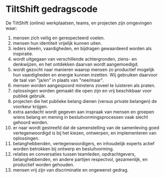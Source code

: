 TiltShift gedragscode
=====================

De TiltShift (online) werkplaatsen, teams, en projecten zijn omgevingen waar:

1. mensen zich veilig en gerespecteerd voelen.
2. mensen hun identiteit vrijelijk kunnen uiten.
3. ieders ideeën, vaardigheden, en bijdragen gewaardeerd worden als inspiratie.
4. wordt uitgegaan van verschillende achtergronden, ziens- en denkwijzen, en het ontdekken daarvan wordt aangemoedigd.
5. wordt gezocht naar manieren waarop mensen zo productief mogelijk hun vaardigheden en energie kunnen inzetten. Wij gebruiken daarvoor de taal van "ja/en" in plaats van "nee/maar".
6. mensen worden aangespoord minstens zoveel te luisteren als praten.
7. oplossingen worden gemaakt die open zijn en vrij beschikbaar voor publiek gebruik.
8. projecten die het publieke belang dienen (versus private belangen) de voorkeur krijgen.
9. extra aandacht wordt gegeven aan inspraak van mensen en groepen wiens belang en mening in besluitvormingsprocessen vaak slecht gehoord worden.
10. er naar wordt gestreefd dat de samenstelling van de samenleving goed vertegenwoordigd is bij het kiezen, ontwerpen, en implementeren van oplossingen.
11. belanghebbenden, vertegenwoordigers, en inhoudelijk experts actief worden betrokken bij ontwerp en besluitvorming.
12. relaties en conversaties tussen teamleden, opdrachtgevers, belanghebbenden, en andere partijen respectvol, gezamenlijk, en productief worden gehouden.
13. mensen vrij zijn van discriminatie en ongewenst gedrag.
